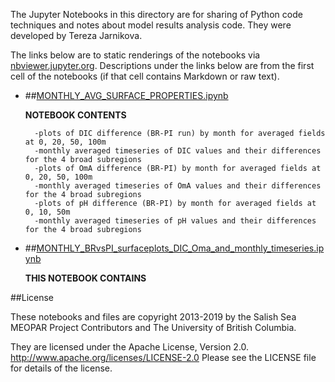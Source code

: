 The Jupyter Notebooks in this directory are for sharing of Python code
techniques and notes about model results analysis code.
They were developed by Tereza Jarnikova.

The links below are to static renderings of the notebooks via
[nbviewer.jupyter.org](http://nbviewer.jupyter.org/).
Descriptions under the links below are from the first cell of the notebooks
(if that cell contains Markdown or raw text).

* ##[MONTHLY_AVG_SURFACE_PROPERTIES.ipynb](http://nbviewer.jupyter.org/urls/bitbucket.org/salishsea/analysis-tereza/raw/tip/notebooks/carbon_dev/PI_CARBON_PAPER/MAIN_ANALYSIS/CLEAN/KEY_RESVIZ//MONTHLY_AVG_SURFACE_PROPERTIES.ipynb)  
    
    **NOTEBOOK CONTENTS**  
      
        -plots of DIC difference (BR-PI run) by month for averaged fields at 0, 20, 50, 100m  
        -monthly averaged timeseries of DIC values and their differences for the 4 broad subregions  
        -plots of OmA difference (BR-PI) by month for averaged fields at 0, 20, 50, 100m   
        -monthly averaged timeseries of OmA values and their differences for the 4 broad subregions  
        -plots of pH difference (BR-PI) by month for averaged fields at 0, 10, 50m   
        -monthly averaged timeseries of pH values and their differences for the 4 broad subregions  

* ##[MONTHLY_BRvsPI_surfaceplots_DIC_Oma_and_monthly_timeseries.ipynb](http://nbviewer.jupyter.org/urls/bitbucket.org/salishsea/analysis-tereza/raw/tip/notebooks/carbon_dev/PI_CARBON_PAPER/MAIN_ANALYSIS/CLEAN/KEY_RESVIZ//MONTHLY_BRvsPI_surfaceplots_DIC_Oma_and_monthly_timeseries.ipynb)  
    
    **THIS NOTEBOOK CONTAINS**  
      



##License

These notebooks and files are copyright 2013-2019
by the Salish Sea MEOPAR Project Contributors
and The University of British Columbia.

They are licensed under the Apache License, Version 2.0.
http://www.apache.org/licenses/LICENSE-2.0
Please see the LICENSE file for details of the license.
